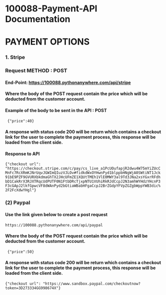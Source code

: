 # 100088-Payment-API Documentation
# PAYMENT OPTIONS
### 1. Stripe
### Request METHOD : POST
#### End-Point: https://100088.pythonanywhere.com/api/stripe
#### Where the body of the POST request contain the price which will be deducted from the customer account.

#### Example of the body to be sent in the API : POST
``` {"price":40}```
#### A response with status code 200 will be return which contains a checkout link for the user to complete the payment process, this response  will be loaded from the client side. 

#### Response to API
``` {"checkout url": "https://checkout.stripe.com/c/pay/cs_live_a1PcUOufapjR2dwu4W75mYiZUcCMnFc7RcXRmKJNrUqvJGWImQIuzVJLOv#fidkdWxOYHwnPyd1blppbHNgWjA0SWtiNT1Jck91bE9PZF9GVURXbkdmaGhTX2JHcUFmZE1XQUtTMEh1VlE0MWY3al9Td3JNa2xsYGxrRFdhbD1CakRrX3RJXTRqcUdPUTF0N1FtbDRcTjxpNTU1VUhiRkRJdCcpJ2N3amhWYHdzYHcnP3F3cGApJ2lkfGpwcVF8dWAnPyd2bGtiaWBabHFgaCcpJ2BrZGdpYFVpZGZgbWppYWB3dic%2F2FcXdwYHgl"}  ```


### (2) Paypal
#### Use the link given below to create a post request
```` https://100088.pythonanywhere.com/api/paypal ````
#### Where the body of the POST request contain the price which will be deducted from the customer account.
```` {"price":50}````
#### A response with status code 200 will be return which contains a checkout link for the user to complete the payment process, this response  will be loaded from the client side. 
```` {"checkout url": "https://www.sandbox.paypal.com/checkoutnow?token=3D273334GG998674X"}  ````
